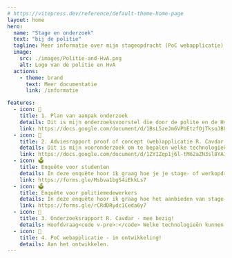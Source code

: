 ```yaml
---
# https://vitepress.dev/reference/default-theme-home-page
layout: home
hero:
  name: "Stage en onderzoek"
  text: "bij de politie"
  tagline: Meer informatie over mijn stageopdracht (PoC webapplicatie) en onderzoek die ik uitvooer voor de politie kan je hier op deze website vinden.
  image:
    src: ./images/Politie-and-HvA.png
    alt: Logo van de politie en HvA
  actions:
    - theme: brand
      text: Meer documentatie
      link: /informatie

features:
  - icon: 📝
    title: 1. Plan van aanpak onderzoek
    details: Dit is mijn onderzoeksvoorstel die door de polite en de HvA is goedgekeurd.
    link: https://docs.google.com/document/d/1BsL5zeJm6VPbEtzfOjTksoJBLSRJja40V4hfbeUqh6M/edit?usp=sharing
  - icon: 📄
    title: 2. Adviesrapport proof of concept (web)applicatie R. Cavdar
    details: Dit is mijn vooronderzoek om te bepalen welke technologieën het meest geschikt zijn voor deze proof of concept.
    link: https://docs.google.com/document/d/1ZYIZqp1j6l-tM62aZN3sl8YAIrpgRf7MGCfLjtA6nzM/edit?usp=sharing
  - icon: 🗳️
    title: Enquête voor studenten
    details: In deze enquête hoor ik graag hoe je je stage- of werkopdracht bij de politie hebt gevonden en ervaren. Jouw input verbetert het matchingsproces.
    link: https://forms.gle/Msbva1bgS4iEkkLs7
  - icon: 🗳️
    title: Enquête voor politiemedewerkers
    details: In deze enquête hoor ik graag hoe het aanbieden van stage- en werkopdrachten binnen de politie verloopt. Zo kan ik de systemen en procedures beter begrijpen en verbeteren.
    link: https://forms.gle/rCRdDRydc1Ceda6y7
  - icon: 📄
    title: 3. Onderzoeksrapport R. Cavdar - mee bezig!
    details: Hoofdvraag<code v-pre>:</code> Welke technologieën kunnen er het beste gebruikt worden om studenten optimaal te matchen met wat er binnen de politie beschikbaar is?
  - icon: 🚀
    title: 4. PoC webapplicatie - in ontwikkeling!
    details: Aan het ontwikkelen.
---
```


<style module>
.button {
  color: red;
  font-weight: bold;
}
</style>